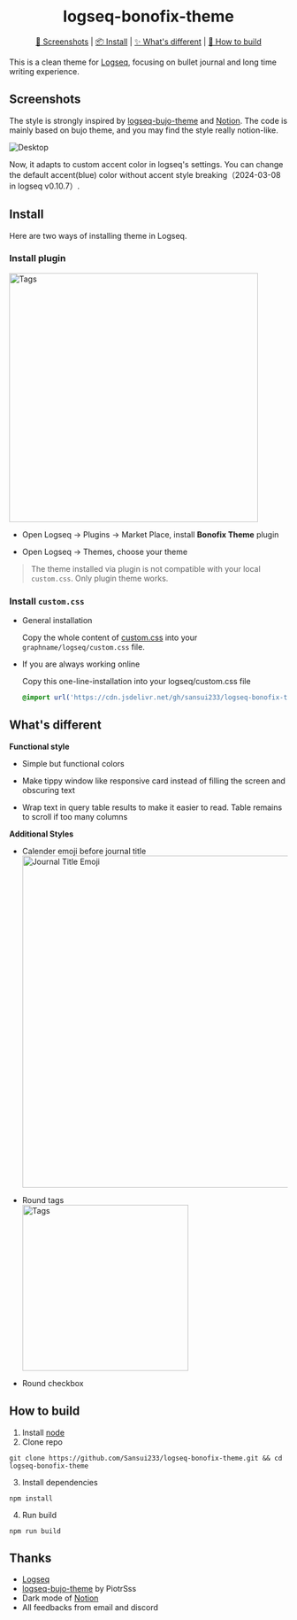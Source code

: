 <h1 align="center">
  <br>logseq-bonofix-theme<br>
</h1>

<p align="center">
  <a href="#screenshots">🌠 Screenshots</a>
   | 
  <a href="#install">📦 Install</a>
   | 
  <a href="#whats-improved">✨ What's different</a>
   | 
  <a href="#how-to-build">🔨 How to build</a>
</p>


This is a clean theme for [Logseq](https://github.com/logseq/logseq), focusing on bullet journal and long time writing experience.

## Screenshots

The style is strongly inspired by [logseq-bujo-theme](https://github.com/PiotrSss/logseq-bujo-theme ) and [Notion](https://notion.so). The code is mainly based on bujo theme, and you may find the style really notion-like.

![Desktop](./media/Desktop-2022-05-23.jpg)

Now, it adapts to custom accent color in logseq's settings. You can change the default accent(blue) color without accent style breaking（2024-03-08 in logseq v0.10.7）. 

## Install

Here are two ways of installing theme in Logseq.
### Install plugin

<img src="./media/plugin.png" alt="Tags" width="450px" />

- Open Logseq → Plugins → Market Place, install **Bonofix Theme** plugin

- Open Logseq → Themes, choose your theme

> The theme installed via plugin is not compatible with your local `custom.css`. Only plugin theme works.
### Install `custom.css`

- General installation

  Copy the whole content of [custom.css](https://raw.githubusercontent.com/Sansui233/logseq-bonofix-theme/master/custom.css) into your `graphname/logseq/custom.css` file.

- If you are always working online

  Copy this one-line-installation into your logseq/custom.css file

  ```css
  @import url('https://cdn.jsdelivr.net/gh/sansui233/logseq-bonofix-theme/custom.css');
  ```

## What's different

**Functional style**

- Simple but functional colors

- Make tippy window like responsive card instead of filling the screen and obscuring text

- Wrap text in query table results to make it easier to read. Table remains to scroll if too many columns

**Additional Styles**

- Calender emoji before journal title  
  <img src="./media/journal-title-emoji.png" alt="Journal Title Emoji" width="600px" />

- Round tags  
  <img src="./media/tag-label.png" alt="Tags" width="300px" />

- Round checkbox 

## How to build

1. Install [node](https://nodejs.org/)
2. Clone repo  
  ```shell
  git clone https://github.com/Sansui233/logseq-bonofix-theme.git && cd logseq-bonofix-theme
  ```
3. Install dependencies  
  ```shell
npm install
  ```
4. Run build  

  ```shell
  npm run build
  ```

## Thanks

- [Logseq](https://github.com/logseq/logseq)
- [logseq-bujo-theme](https://github.com/PiotrSss/logseq-bujo-theme) by PiotrSss
- Dark mode of [Notion](https://notion.so)
- All feedbacks from email and discord
